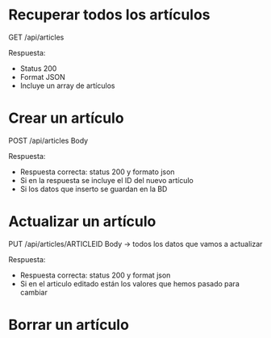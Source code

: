 # Recuperar todos los artículos

GET /api/articles

Respuesta: 
- Status 200
- Format JSON
- Incluye un array de artículos

# Crear un artículo

POST /api/articles
Body 

Respuesta: 
- Respuesta correcta: status 200 y formato json
- Si en la respuesta se incluye el ID del nuevo artículo
- Si los datos que inserto se guardan en la BD

# Actualizar un artículo

PUT /api/articles/ARTICLEID
Body -> todos los datos que vamos a actualizar

Respuesta:
- Respuesta correcta: status 200 y format json
- Si en el articulo editado están los valores que hemos pasado para cambiar

# Borrar un artículo